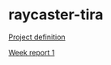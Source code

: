 # raycaster-tira

[Project definition](https://github.com/kluopaja/raycaster-tira/blob/master/doc/project_specification.md)

[Week report 1](https://github.com/kluopaja/raycaster-tira/blob/master/doc/week_reports/week1.md)
